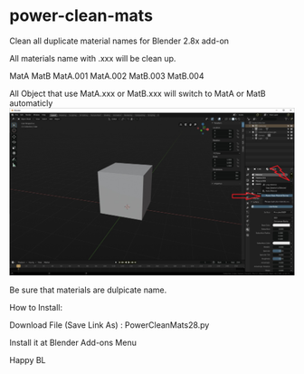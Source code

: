 # power-clean-mats
Clean all duplicate material names for Blender 2.8x add-on

All materials name with .xxx will be clean up.

MatA
MatB
MatA.001
MatA.002
MatB.003
MatB.004

All Object that use MatA.xxx or MatB.xxx will switch to MatA or MatB automaticly
![alt text](https://github.com/xyzboxzone/power-clean-mats/blob/master/power01.jpg)


Be sure that materials are dulpicate name.

How to Install:

Download File (Save Link As) : PowerCleanMats28.py

Install it at Blender Add-ons Menu
 

Happy BL
